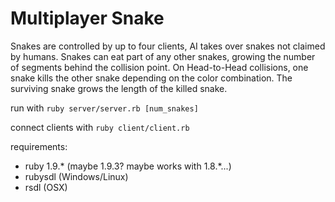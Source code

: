 # Multiplayer Snake

Snakes are controlled by up to four clients, AI takes over snakes not claimed by humans. Snakes can eat part of any other snakes, growing the number of segments behind the collision point. On Head-to-Head collisions, one snake kills the other snake depending on the color combination. The surviving snake grows the length of the killed snake.

run with ```ruby server/server.rb [num_snakes]```

connect clients with ```ruby client/client.rb```

requirements:
- ruby 1.9.* (maybe 1.9.3? maybe works with 1.8.*...)
- rubysdl (Windows/Linux)
- rsdl (OSX)
